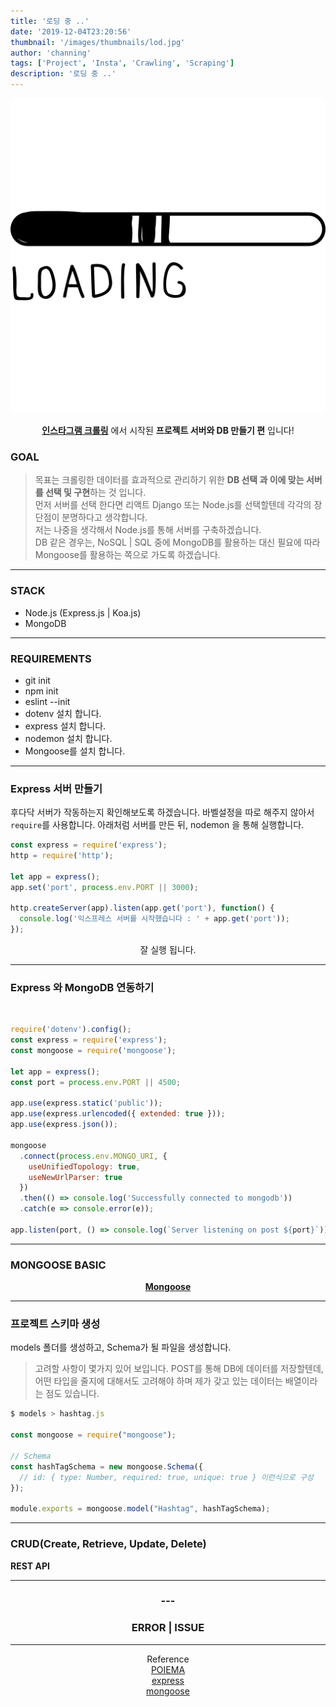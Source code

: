 ```yaml
---
title: '로딩 중 ..'
date: '2019-12-04T23:20:56'
thumbnail: '/images/thumbnails/lod.jpg'
author: 'channing'
tags: ['Project', 'Insta', 'Crawling', 'Scraping']
description: '로딩 중 ..'
---
```


![lo](./loading.png)

<center>

<b>[인스타그램 크롤링](https://developer-channing.com/blog/2019/10/29/channing/#%EB%8D%B0%EC%9D%B4%ED%84%B0-%EA%B0%80%EA%B3%B5%ED%95%98%EA%B8%B0)</b> 에서 시작된 <b>프로젝트 서버와 DB 만들기 편</b> 입니다!

</center>

### GOAL

> 목표는 크롤링한 데이터를 효과적으로 관리하기 위한 <b>DB 선택 과 이에 맞는 서버를 선택 및 구현</b>하는 것 입니다. <br>
> 먼저 서버를 선택 한다면 리액트 Django 또는 Node.js를 선택할텐데 각각의 장단점이 분명하다고 생각합니다. <br> 저는 나중을 생각해서 Node.js를 통해 서버를 구축하겠습니다. <br>DB 같은 경우는, NoSQL | SQL 중에 MongoDB를 활용하는 대신 필요에 따라 Mongoose를 활용하는 쪽으로 가도록 하겠습니다.

---

### STACK

- Node.js (Express.js | Koa.js)
- MongoDB

---

### REQUIREMENTS

- git init
- npm init
- eslint --init
- dotenv 설치 합니다.
- express 설치 합니다.
- nodemon 설치 합니다.
- Mongoose를 설치 합니다.

---

### Express 서버 만들기

후다닥 서버가 작동하는지 확인해보도록 하겠습니다. 바벨설정을 따로 해주지 않아서 `require`를 사용합니다. 아래처럼 서버를 만든 뒤, nodemon 을 통해 실행합니다.

```js
const express = require('express');
http = require('http');

let app = express();
app.set('port', process.env.PORT || 3000);

http.createServer(app).listen(app.get('port'), function() {
  console.log('익스프레스 서버를 시작했습니다 : ' + app.get('port'));
});
```

<center>

잘 실행 됩니다.

</center>

---

### Express 와 MongoDB 연동하기

<br>

```js
require('dotenv').config();
const express = require('express');
const mongoose = require('mongoose');

let app = express();
const port = process.env.PORT || 4500;

app.use(express.static('public'));
app.use(express.urlencoded({ extended: true }));
app.use(express.json());

mongoose
  .connect(process.env.MONGO_URI, {
    useUnifiedTopology: true,
    useNewUrlParser: true
  })
  .then(() => console.log('Successfully connected to mongodb'))
  .catch(e => console.error(e));

app.listen(port, () => console.log(`Server listening on post ${port}`));
```

---

### MONGOOSE BASIC

<center>

<b>[Mongoose](https://developer-channing.com/blog/2019/09/19/channing/#%EC%8A%A4%ED%82%A4%EB%A7%88-%EC%83%9D%EC%84%B1-%ED%85%8C%EC%8A%A4%ED%8A%B8)</b>

</center>

---

### 프로젝트 스키마 생성

models 폴더를 생성하고, Schema가 될 파일을 생성합니다.

> 고려할 사항이 몇가지 있어 보입니다. POST를 통해 DB에 데이터를 저장할텐데, 어떤 타입을 줄지에 대해서도 고려해야 하며 제가 갖고 있는 데이터는 배열이라는 점도 있습니다.

```js
$ models > hashtag.js

const mongoose = require("mongoose");

// Schema
const hashTagSchema = new mongoose.Schema({
  // id: { type: Number, required: true, unique: true } 이런식으로 구성
});

module.exports = mongoose.model("Hashtag", hashTagSchema);

```

---

### CRUD(Create, Retrieve, Update, Delete)

**REST API**

---

<center>

### ---

### ERROR | ISSUE

</center>

>

<hr />
<center>

Reference <br>
[POIEMA](https://poiemaweb.com/mongoose)<br>
[express](https://developer-channing.com/blog/2019/10/24/channing)<br>
[mongoose](https://mongoosejs.com/docs/index.html)

</center>
